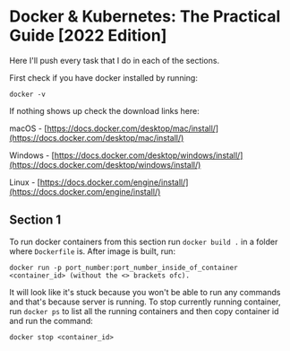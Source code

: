 # Docker & Kubernetes: The Practical Guide [2022 Edition]

Here I'll push every task that I do in each of the sections.

First check if you have docker installed by running:

```
docker -v
```

If nothing shows up check the download links here:

macOS - [https://docs.docker.com/desktop/mac/install/](https://docs.docker.com/desktop/mac/install/)

Windows - [https://docs.docker.com/desktop/windows/install/](https://docs.docker.com/desktop/windows/install/)

Linux - [https://docs.docker.com/engine/install/](https://docs.docker.com/engine/install/)

## Section 1

To run docker containers from this section run `docker build .` in a folder where `Dockerfile` is. After image is built, run:

```
docker run -p port_number:port_number_inside_of_container <container_id> (without the <> brackets ofc).
```

It will look like it's stuck because you won't be able to run any commands and that's because server is running.
To stop currently running container, run `docker ps` to list all the running containers and then copy container id and run the command:

```
docker stop <container_id>
```
